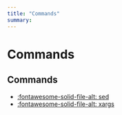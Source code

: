 ```yaml
---
title: "Commands"
summary:
---
```


Commands
===

Commands
---

- [:fontawesome-solid-file-alt: sed](01-sed.md)
- [:fontawesome-solid-file-alt: xargs](02-xargs.md)
